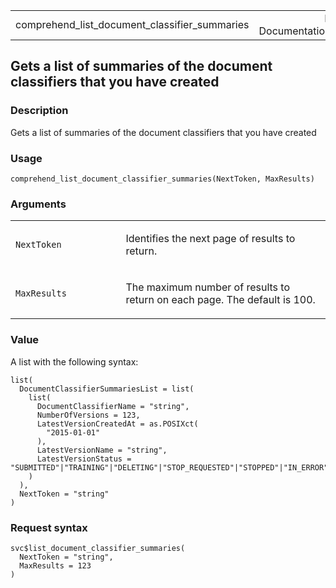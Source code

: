 <table style="width: 100%;">
<tbody>
<tr class="odd">
<td>comprehend_list_document_classifier_summaries</td>
<td style="text-align: right;">R Documentation</td>
</tr>
</tbody>
</table>

## Gets a list of summaries of the document classifiers that you have created

### Description

Gets a list of summaries of the document classifiers that you have
created

### Usage

    comprehend_list_document_classifier_summaries(NextToken, MaxResults)

### Arguments

<table>
<colgroup>
<col style="width: 35%" />
<col style="width: 65%" />
</colgroup>
<tbody>
<tr class="odd">
<td><code
id="comprehend_list_document_classifier_summaries_:_NextToken">NextToken</code></td>
<td><p>Identifies the next page of results to return.</p></td>
</tr>
<tr class="even">
<td><code
id="comprehend_list_document_classifier_summaries_:_MaxResults">MaxResults</code></td>
<td><p>The maximum number of results to return on each page. The default
is 100.</p></td>
</tr>
</tbody>
</table>

### Value

A list with the following syntax:

    list(
      DocumentClassifierSummariesList = list(
        list(
          DocumentClassifierName = "string",
          NumberOfVersions = 123,
          LatestVersionCreatedAt = as.POSIXct(
            "2015-01-01"
          ),
          LatestVersionName = "string",
          LatestVersionStatus = "SUBMITTED"|"TRAINING"|"DELETING"|"STOP_REQUESTED"|"STOPPED"|"IN_ERROR"|"TRAINED"|"TRAINED_WITH_WARNING"
        )
      ),
      NextToken = "string"
    )

### Request syntax

    svc$list_document_classifier_summaries(
      NextToken = "string",
      MaxResults = 123
    )
